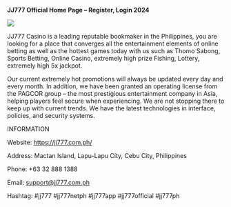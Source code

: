 **JJ777 Official Home Page – Register, Login 2024**

![](https://s3-ap-northeast-1.amazonaws.com/g0v-hackmd-images/uploads/upload_736a5335a67d0028246058ddb2ffa521.jpg)

JJ777 Casino is a leading reputable bookmaker in the Philippines, you are looking for a place that converges all the entertainment elements of online betting as well as the hottest games today with us such as Thomo Sabong, Sports Betting, Online Casino, extremely high prize Fishing, Lottery, extremely high 5x jackpot.

Our current extremely hot promotions will always be updated every day and every month. In addition, we have been granted an operating license from the PAGCOR group – the most prestigious entertainment company in Asia, helping players feel secure when experiencing. We are not stopping there to keep up with current trends. We have the latest technologies in interface, policies, and security systems.

INFORMATION

Website: https://jj777.com.ph/

Address: Mactan Island, Lapu-Lapu City, Cebu City, Philippines

Phone: +63 32 888 1388

Email: support@jj777.com.ph

Hashtag: #jj777 #jj777netph #jj777app #jj777official #jj777ph